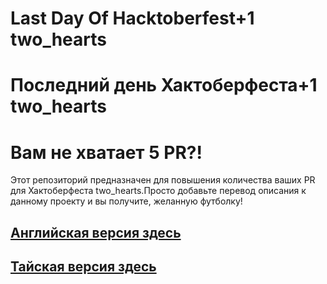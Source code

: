 # Last Day Of Hacktoberfest+1 two_hearts
# Последний день Хактоберфеста+1 two_hearts
Вам не хватает 5 PR?!
=======
Этот репозиторий предназначен для повышения количества ваших PR для Хактоберфеста two_hearts.Просто добавьте перевод описания к данному проекту и вы получите, желанную футболку!
## [Английская версия здесь](./README.md)
## [Тайская версия здесь](./README.TH.md)

